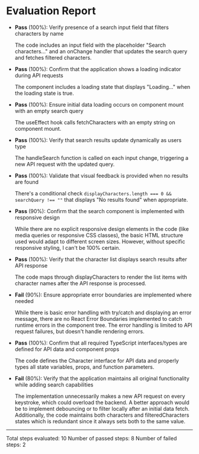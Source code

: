 # Evaluation Report

- **Pass** (100%): Verify presence of a search input field that filters characters by name
  
  The code includes an input field with the placeholder "Search characters..." and an onChange handler that updates the search query and fetches filtered characters.

- **Pass** (100%): Confirm that the application shows a loading indicator during API requests
  
  The component includes a loading state that displays "Loading..." when the loading state is true.

- **Pass** (100%): Ensure initial data loading occurs on component mount with an empty search query
  
  The useEffect hook calls fetchCharacters with an empty string on component mount.

- **Pass** (100%): Verify that search results update dynamically as users type
  
  The handleSearch function is called on each input change, triggering a new API request with the updated query.

- **Pass** (100%): Validate that visual feedback is provided when no results are found
  
  There's a conditional check `displayCharacters.length === 0 && searchQuery !== ""` that displays "No results found" when appropriate.

- **Pass** (90%): Confirm that the search component is implemented with responsive design
  
  While there are no explicit responsive design elements in the code (like media queries or responsive CSS classes), the basic HTML structure used would adapt to different screen sizes. However, without specific responsive styling, I can't be 100% certain.

- **Pass** (100%): Verify that the character list displays search results after API response
  
  The code maps through displayCharacters to render the list items with character names after the API response is processed.

- **Fail** (90%): Ensure appropriate error boundaries are implemented where needed
  
  While there is basic error handling with try/catch and displaying an error message, there are no React Error Boundaries implemented to catch runtime errors in the component tree. The error handling is limited to API request failures, but doesn't handle rendering errors.

- **Pass** (100%): Confirm that all required TypeScript interfaces/types are defined for API data and component props
  
  The code defines the Character interface for API data and properly types all state variables, props, and function parameters.

- **Fail** (80%): Verify that the application maintains all original functionality while adding search capabilities
  
  The implementation unnecessarily makes a new API request on every keystroke, which could overload the backend. A better approach would be to implement debouncing or to filter locally after an initial data fetch. Additionally, the code maintains both characters and filteredCharacters states which is redundant since it always sets both to the same value.

---

Total steps evaluated: 10
Number of passed steps: 8
Number of failed steps: 2